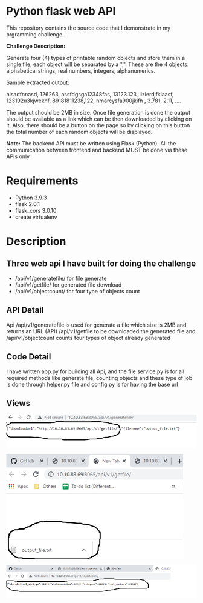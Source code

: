 
# Python flask web API
This repository contains the source code that I demonstrate in my prgramming challenge.

**Challenge Description:**

Generate four (4) types of printable random objects and store them in a single file, each object will be separated by a ",".  These are the 4 objects: alphabetical strings, real numbers, integers, alphanumerics.

Sample extracted output:

hisadfnnasd, 126263, assfdgsga12348fas, 13123.123, lizierdjfklaasf, 123192u3kjwekhf, 89181811238,122, nmarcysfa900jkifh  , 3.781, 2.11, ....

The output should be 2MB in size. Once file generation is done the output should be available as a link which can be then downloaded by clicking on it. Also, there should be a button on the page so by clicking on this button the total number of each random objects will be displayed.

**Note:** The backend API must be written using Flask (Python). All the communication between frontend and backend MUST be done via these APIs only

# Requirements
* Python 3.9.3
* flask 2.0.1
* flask_cors 3.0.10
* create virtualenv 


# Description
## Three web api I have built for doing the challenge
* /api/v1/generatefile/ for file generate 
* /api/v1/getfile/  for generated file download
* /api/v1/objectcount/ for four type of objects count

## API Detail
Api /api/v1/generatefile is used for generate a file which size is 2MB and returns an URL (API) /api/v1/getfile to be downloaded the generated file
and /api/v1/objectcount counts four types of object already generated

## Code Detail
I have written app.py for building all Api, and the file service.py is for all required methods like generate file, counting objects and these type of job is done through helper.py file and config.py is for having the base url 

## Views

![](/images/file_generate.PNG)

![](/images/file_download.PNG)

![](/images/object_count.PNG)



